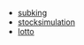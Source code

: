 - [subking](https://github.com/LeeKangHo1/SUBKINGproject)
- [stocksimulation](https://github.com/LeeKangHo1/Magnificent_Architects)
- [lotto](https://github.com/LeeKangHo1/lottoTeam3)
